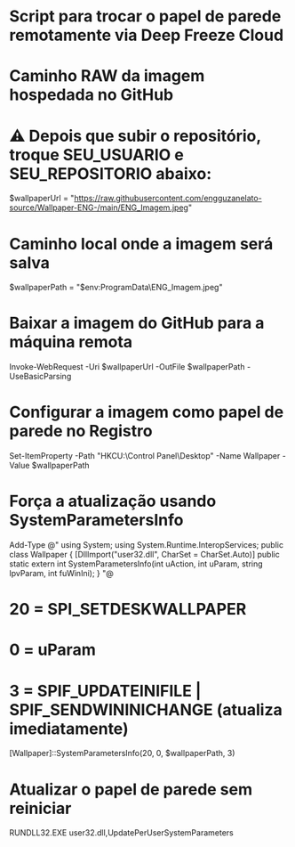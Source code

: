 # Script para trocar o papel de parede remotamente via Deep Freeze Cloud

# Caminho RAW da imagem hospedada no GitHub
# ⚠️ Depois que subir o repositório, troque SEU_USUARIO e SEU_REPOSITORIO abaixo:
$wallpaperUrl = "https://raw.githubusercontent.com/engguzanelato-source/Wallpaper-ENG-/main/ENG_Imagem.jpeg"

# Caminho local onde a imagem será salva
$wallpaperPath = "$env:ProgramData\ENG_Imagem.jpeg"

# Baixar a imagem do GitHub para a máquina remota
Invoke-WebRequest -Uri $wallpaperUrl -OutFile $wallpaperPath -UseBasicParsing

# Configurar a imagem como papel de parede no Registro
Set-ItemProperty -Path "HKCU:\Control Panel\Desktop" -Name Wallpaper -Value $wallpaperPath

# Força a atualização usando SystemParametersInfo
Add-Type @"
using System;
using System.Runtime.InteropServices;
public class Wallpaper {
  [DllImport("user32.dll", CharSet = CharSet.Auto)]
  public static extern int SystemParametersInfo(int uAction, int uParam, string lpvParam, int fuWinIni);
}
"@

# 20 = SPI_SETDESKWALLPAPER
# 0 = uParam
# 3 = SPIF_UPDATEINIFILE | SPIF_SENDWININICHANGE (atualiza imediatamente)
[Wallpaper]::SystemParametersInfo(20, 0, $wallpaperPath, 3)

# Atualizar o papel de parede sem reiniciar
RUNDLL32.EXE user32.dll,UpdatePerUserSystemParameters



